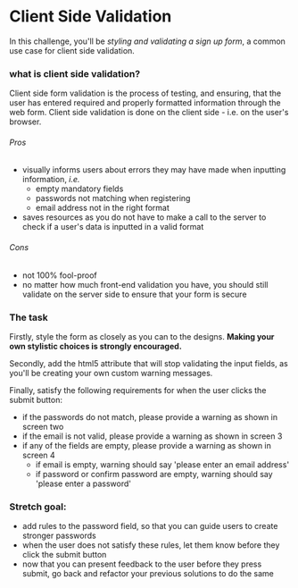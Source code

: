 # Client Side Validation
In this challenge, you'll be _styling and validating a sign up form_, a common use case for client side validation.


### what is client side validation?
Client side form validation is the process of testing, and ensuring, that the user has entered required and properly formatted information through the web form. Client side validation is done on the client side - i.e. on the user's browser.

######  Pros
* visually informs users about errors they may have made when inputting information, _i.e._
    * empty mandatory fields
    * passwords not matching when registering
    * email address not in the right format
* saves resources as you do not have to make a call to the server to check if a user's data is inputted in a valid format

###### Cons
* not 100% fool-proof
* no matter how much front-end validation you have, you should still validate on the server side to ensure that your form is secure  

### The task
Firstly, style the form as closely as you can to the designs. **Making your own stylistic choices is strongly encouraged.**

Secondly, add the html5 attribute that will stop validating the input fields, as you'll be creating your own custom warning messages.

Finally, satisfy the following requirements for when the user clicks the submit button:
* if the passwords do not match, please provide a warning as shown in screen two  
* if the email is not valid, please provide a warning as shown in screen 3
* if any of the fields are empty, please provide a warning as shown in screen 4
    * if email is empty, warning should say 'please enter an email address'
    * if password or confirm password are empty, warning should say 'please enter a password'


### Stretch goal:
* add rules to the password field, so that you can guide users to create stronger passwords
* when the user does not satisfy these rules, let them know before they click the submit button
* now that you can present feedback to the user before they press submit, go back and refactor your previous solutions to do the same
